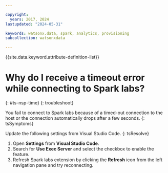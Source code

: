 ```yaml
---

copyright:
  years: 2017, 2024
lastupdated: "2024-05-31"

keywords: watsonx.data, spark, analytics, provisioning
subcollection: watsonxdata

---
```


{{site.data.keyword.attribute-definition-list}}


# Why do I receive a timeout error while connecting to Spark labs?
{: #ts-nsp-time}
{: troubleshoot}

You fail to connect to Spark labs because of a timed-out connection to the host or the connection automatically drops after a few seconds.
{: tsSymptoms}


Update the following settings from Visual Studio Code.
{: tsResolve}


1. Open **Settings** from **Visual Studio Code**.
2. Search for **Use Exec Server** and select the checkbox to enable the feature.
3. Refresh Spark labs extension by clicking the **Refresh** icon from the left navigation pane and try reconnecting.
